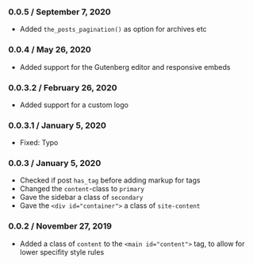 ### 0.0.5 / September 7, 2020
* Added `the_posts_pagination()` as option for archives etc

### 0.0.4 / May 26, 2020
* Added support for the Gutenberg editor and responsive embeds

### 0.0.3.2 / February 26, 2020
* Added support for a custom logo

### 0.0.3.1 / January 5, 2020
* Fixed: Typo

### 0.0.3 / January 5, 2020
* Checked if post `has_tag` before adding markup for tags
* Changed the `content`-class to `primary`
* Gave the sidebar a class of `secondary`
* Gave the `<div id="container">` a class of `site-content`

### 0.0.2 / November 27, 2019
* Added a class of `content` to the `<main id="content">` tag, to allow for lower specifity style rules